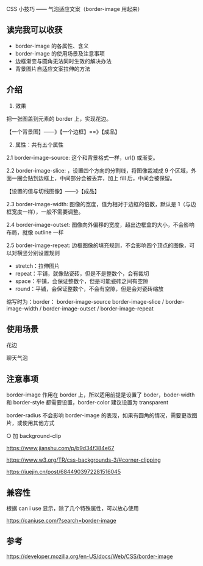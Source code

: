 CSS 小技巧 —— 气泡适应文案（border-image 用起来）

## 读完我可以收获

- border-image 的各属性、含义
- border-image 的使用场景及注意事项
- 边框渐变与圆角无法同时生效的解决办法
- 背景图片自适应文案拉伸的方法

## 介绍

1. 效果

把一张图盖到元素的 border 上，实现花边。

【一个背景图】——》【一个边框】==》【成品】

2. 属性：共有五个属性

2.1 border-image-source: 这个和背景格式一样，url() 或渐变。

2.2 border-image-slice: ，设置四个方向的分割线，将图像裁减成 9 个区域，外面一圈会贴到边框上，中间部分会被丢弃，加上 fill 后，中间会被保留。

【设置的值与切线图像】——》【成品】

2.3 border-image-width: 图像的宽度，值为相对于边框的倍数，默认是 1（与边框宽度一样），一般不需要调整。

2.4 border-image-outset: 图像向外偏移的宽度，超出边框盒的大小，不会影响布局，就像 outline 一样

2.5 border-image-repeat: 边框图像的填充规则，不会影响四个顶点的图像，可以对横竖分别设置规则

- stretch：拉伸图片
- repeat：平铺，就像贴瓷砖，但是不是整数个，会有裁切
- space：平铺，会保证整数个，但是可能瓷砖之间有空隙
- round：平铺，会保证整数个，不会有空隙，但是会对瓷砖缩放

缩写时为：border：  border-image-source border-image-slice / border-image-width / border-image-outset / border-image-repeat

## 使用场景

花边

聊天气泡

## 注意事项

border-image 作用在 border 上，所以适用前提是设置了 boder，boder-width 和 border-style 都需要设置，border-color 建议设置为 transparent

border-radius 不会影响 border-image 的表现，如果有圆角的情况，需要更改图片，或使用其他方式

○ 加 background-clip

https://www.jianshu.com/p/b9d34f384e67

https://www.w3.org/TR/css-backgrounds-3/#corner-clipping

https://juejin.cn/post/6844903972281516045

## 兼容性

根据 can i use 显示，除了几个特殊属性，可以放心使用

https://caniuse.com/?search=border-image

## 参考

https://developer.mozilla.org/en-US/docs/Web/CSS/border-image

